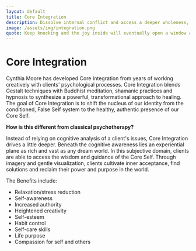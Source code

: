 ```yaml
---
layout: default
title: Core Integration
description: Dissolve internal conflict and access a deeper wholeness, allowing clearer inner guidance and reconnection to core self.
image: /assets/img/integration.png
quote: Keep knocking and the joy inside will eventually open a window and look out
---
```


# Core Integration

Cynthia Moore has developed Core Integration from years of working creatively with clients' psychological processes. Core Integration blends Gestalt techniques with Buddhist meditation, shamanic practices and hypnosis to synthesize a powerful, transformational approach to healing. The goal of Core Integration is to shift the nucleus of our identity from the conditioned, False Self system to the healthy, authentic presence of our Core Self.

**How is this different from classical psychotherapy?**

Instead of relying on cognitive analysis of a client's issues, Core Integration drives a little deeper. Beneath the cognitive awareness lies an experiential plane as rich and vast as any dream world. In this subjective domain, clients are able to access the wisdom and guidance of the Core Self. Through imagery and gentle visualization, clients cultivate inner acceptance, find solutions and reclaim their power and purpose in the world.

The Benefits include:

- Relaxation/stress reduction
- Self-awareness
- Increased authority
- Heightened creativity
- Self-esteem
- Habit control
- Self-care skills
- Life purpose
- Compassion for self and others